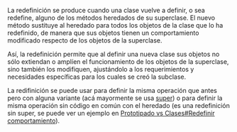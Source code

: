 La redefinición se produce cuando una clase vuelve a definir, o sea redefine, alguno de los métodos heredados de su superclase. El nuevo método sustituye al heredado para todos los objetos de la clase que lo ha redefinido, de manera que sus objetos tienen un comportamiento modificado respecto de los objetos de la superclase.

Así, la redefinición permite que al definir una nueva clase sus objetos no sólo extiendan o amplíen el funcionamiento de los objetos de la superclase, sino también los modifiquen, ajustándolo a los requerimientos y necesidades específicas para los cuales se creó la subclase.

La redifinición se puede usar para definir la misma operación que antes pero con alguna variante (acá mayormente se usa [super](super.md)) o para definir la misma operación sin código en común con el heredado (es una redefinición sin super, se puede ver un ejemplo en [Prototipado vs Clases\#Redefinir comportamiento](prototipado-vs-clases-redefinir-comportamiento.md)).
